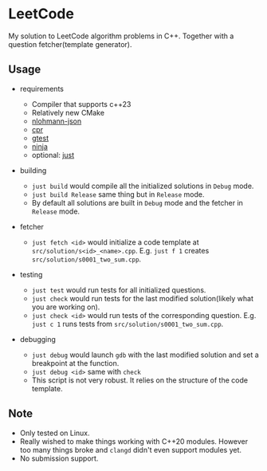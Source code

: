 # LeetCode

My solution to LeetCode algorithm problems in C++. Together with a question fetcher(template generator).

## Usage
* requirements
  - Compiler that supports c++23
  - Relatively new CMake
  - [nlohmann-json](https://github.com/nlohmann/json)
  - [cpr](https://github.com/libcpr/cpr)
  - [gtest](https://github.com/google/googletest)
  - [ninja](https://github.com/ninja-build/ninja)
  - optional: [just](https://github.com/casey/just)

* building
  - `just build` would compile all the initialized solutions in `Debug` mode.
  - `just build Release` same thing but in `Release` mode.
  - By default all solutions are built in `Debug` mode and the fetcher in `Release` mode.

* fetcher
  - `just fetch <id>` would initialize a code template at `src/solution/s<id>_<name>.cpp`. E.g. `just f 1` creates `src/solution/s0001_two_sum.cpp`.

* testing
  - `just test` would run tests for all initialized questions.
  - `just check` would run tests for the last modified solution(likely what you are working on).
  - `just check <id>` would run tests of the corresponding question. E.g. `just c 1` runs tests from `src/solution/s0001_two_sum.cpp`.

* debugging
  - `just debug` would launch `gdb` with the last modified solution and set a breakpoint at the function.
  - `just debug <id>` same with `check`
  - This script is not very robust. It relies on the structure of the code template.

## Note
* Only tested on Linux.
* Really wished to make things working with C++20 modules. However too many things broke and `clangd` didn't even support modules yet.
* No submission support.
